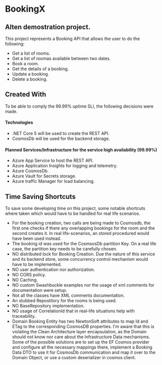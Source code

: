 # BookingX
## Alten demostration project.

This project represents a Booking API that allows the user to do the following:
* Get a list of rooms.
* Get a list of roomas available between two dates.
* Book a room.  
* Get the details of a booking.  
* Update a booking.
* Delete a booking. 

## Created With
To be able to comply the 99.99% uptime SLI, the following decisions were made.

#### Technologies
* .NET Core 5 will be used to create  the REST API.
* CosmosDb will be used for the backend storage.

#### Planned Services/Infrastructure for the service high availability (99.99%)
* Azure App Service to host the REST API.
* Azure Application Insights for logging and telemetry.
* Azure CosmosDb.
* Azure Vault for Secrets storage.
* Azure traffic Manager for load balancing.
 
## Time Saving Shortcuts
To save some developing time on this project, some notable shortcuts where taken which would have to be handled for real life scenarios.

* For the booking creation, two calls are being made to Cosmosdb, the first one checks if there any overlapping bookings for the room and the second creates it. In real life-scenarios, an stored procedured would have been used instead.
* The booking id was used for the CosmsosDb partition Key. On a real life case, the partition key needs to be carefully chosen.
* NO distributed lock for Booking Creation. Due the nature of this service and its backend store, some concurrency control mechanism would have to be implemented.
* NO user authentication nor authorization.
* NO CORS policy.
* NO Caching.
* NO custom Swashbuckle examples nor the usage of xml comments for documentation were setup.
* Not all the classes have XML comments documentation.
* An stubbed Repostitory for the rooms is being used.
* NO BaseRepository implementation.
* NO usage of CorrelationId that in real-life situations help with traceability.
* Domain Booking Entity has two NewtonSoft attributes to map Id and ETag to the corresponding CosmosDB properties. I'm aware that this is violating the Clean Architecture layer encapsulation, as the Domain should not know nor care about the Infrastructure Data mechanisms. Some of the possible solutions are to set up the EF Cosmos provider and configure all the necessary mappings there, implement a Booking Data DTO to use it for CosmosDb communication and map it over to the Domain Object, or use a custom deserializer in cosmos client.
